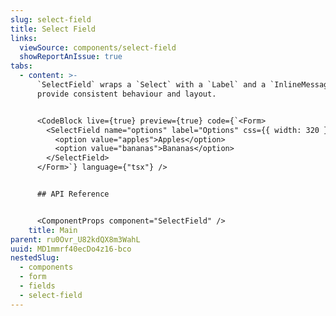 ```yaml
---
slug: select-field
title: Select Field
links:
  viewSource: components/select-field
  showReportAnIssue: true
tabs:
  - content: >-
      `SelectField` wraps a `Select` with a `Label` and a `InlineMessage` to
      provide consistent behaviour and layout.


      <CodeBlock live={true} preview={true} code={`<Form>
        <SelectField name="options" label="Options" css={{ width: 320 }}>
          <option value="apples">Apples</option>
          <option value="bananas">Bananas</option>
        </SelectField>
      </Form>`} language={"tsx"} />


      ## API Reference


      <ComponentProps component="SelectField" />
    title: Main
parent: ru0Ovr_U82kdQX8m3WahL
uuid: MD1mmrf40ecDo4z16-bco
nestedSlug:
  - components
  - form
  - fields
  - select-field
---
```

